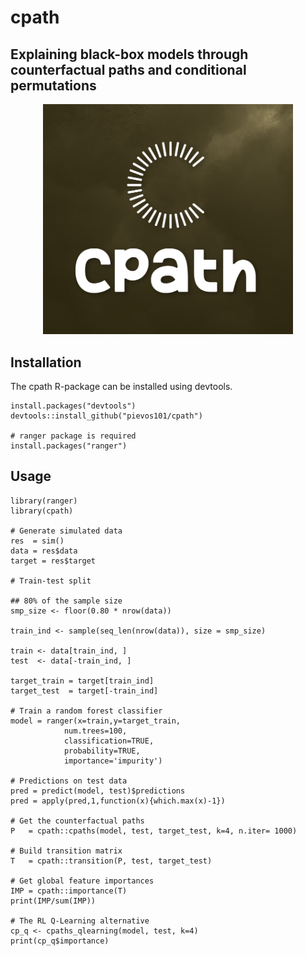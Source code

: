 # cpath

## Explaining black-box models through counterfactual paths and conditional permutations

<p align="center">
<img src="https://github.com/pievos101/cpath/blob/main/logo.png" width="400">
</p>


## Installation
The cpath R-package can be installed using devtools.

```{r}
install.packages("devtools")
devtools::install_github("pievos101/cpath")

# ranger package is required 
install.packages("ranger")
```

## Usage

```{r}
library(ranger)
library(cpath)

# Generate simulated data
res  = sim()
data = res$data
target = res$target

# Train-test split 

## 80% of the sample size
smp_size <- floor(0.80 * nrow(data))

train_ind <- sample(seq_len(nrow(data)), size = smp_size)

train <- data[train_ind, ]
test  <- data[-train_ind, ]

target_train = target[train_ind]
target_test  = target[-train_ind]

# Train a random forest classifier
model = ranger(x=train,y=target_train, 
            num.trees=100, 
            classification=TRUE, 
            probability=TRUE, 
            importance='impurity')

# Predictions on test data
pred = predict(model, test)$predictions
pred = apply(pred,1,function(x){which.max(x)-1})

# Get the counterfactual paths
P   = cpath::cpaths(model, test, target_test, k=4, n.iter= 1000)

# Build transition matrix 
T   = cpath::transition(P, test, target_test)

# Get global feature importances
IMP = cpath::importance(T)
print(IMP/sum(IMP))

# The RL Q-Learning alternative
cp_q <- cpaths_qlearning(model, test, k=4)
print(cp_q$importance)
```
